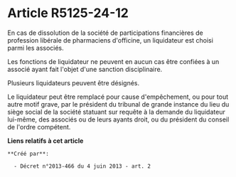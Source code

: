 # Article R5125-24-12

En cas de dissolution de la société de participations financières de profession libérale de pharmaciens d'officine, un
liquidateur est choisi parmi les associés. 

Les fonctions de liquidateur ne peuvent en aucun cas être confiées à un associé ayant fait l'objet d'une sanction
disciplinaire. 

Plusieurs liquidateurs peuvent être désignés. 

Le liquidateur peut être remplacé pour cause d'empêchement, ou pour tout autre motif grave, par le président du tribunal de
grande instance du lieu du siège social de la société statuant sur requête à la demande du liquidateur lui-même, des associés
ou de leurs ayants droit, ou du président du conseil de l'ordre compétent.

**Liens relatifs à cet article**

	**Créé par**:

	  - Décret n°2013-466 du 4 juin 2013 - art. 2
